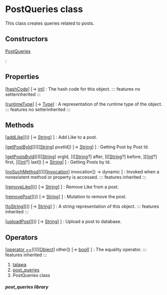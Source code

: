 
<div>

# PostQueries class

</div>


This class creates queries related to posts.



## Constructors

[PostQueries](../utils_post_queries/PostQueries/PostQueries.md)

:   



## Properties

[[hashCode](https://api.flutter.dev/flutter/dart-core/Object/hashCode.html)] [→ [int](https://api.flutter.dev/flutter/dart-core/int-class.html)]
:   The hash code for this object.
    ::: features
    no setterinherited
    :::

[[runtimeType](https://api.flutter.dev/flutter/dart-core/Object/runtimeType.html)] [→ [Type](https://api.flutter.dev/flutter/dart-core/Type-class.html)]
:   A representation of the runtime type of the object.
    ::: features
    no setterinherited
    :::



## Methods

[[addLike](../utils_post_queries/PostQueries/addLike.md)][() [→ [String](https://api.flutter.dev/flutter/dart-core/String-class.html)] ]
:   Add Like to a post.

[[getPostById](../utils_post_queries/PostQueries/getPostById.md)][([[[String](https://api.flutter.dev/flutter/dart-core/String-class.md)] postId]) [→ [String](https://api.flutter.dev/flutter/dart-core/String-class.html)] ]
:   Getting Post by Post Id.

[[getPostsById](../utils_post_queries/PostQueries/getPostsById.md)][([[[String](https://api.flutter.dev/flutter/dart-core/String-class.md)] orgId, ][[[String](https://api.flutter.dev/flutter/dart-core/String-class.html)?] after, ][[[String](https://api.flutter.dev/flutter/dart-core/String-class.html)?] before, ][[[int](https://api.flutter.dev/flutter/dart-core/int-class.html)?] first, ][[[int](https://api.flutter.dev/flutter/dart-core/int-class.html)?] last]) [→ [String](https://api.flutter.dev/flutter/dart-core/String-class.html)] ]
:   Getting Posts by Id.

[[noSuchMethod](https://api.flutter.dev/flutter/dart-core/Object/noSuchMethod.html)][([[[Invocation](https://api.flutter.dev/flutter/dart-core/Invocation-class.md)] invocation]) → dynamic ]
:   Invoked when a nonexistent method or property is accessed.
    ::: features
    inherited
    :::

[[removeLike](../utils_post_queries/PostQueries/removeLike.md)][() [→ [String](https://api.flutter.dev/flutter/dart-core/String-class.html)] ]
:   Remove Like from a post.

[[removePost](../utils_post_queries/PostQueries/removePost.md)][() [→ [String](https://api.flutter.dev/flutter/dart-core/String-class.html)] ]
:   Mutation to remove the post.

[[toString](https://api.flutter.dev/flutter/dart-core/Object/toString.html)][() [→ [String](https://api.flutter.dev/flutter/dart-core/String-class.html)] ]
:   A string representation of this object.
    ::: features
    inherited
    :::

[[uploadPost](../utils_post_queries/PostQueries/uploadPost.md)][() [→ [String](https://api.flutter.dev/flutter/dart-core/String-class.html)] ]
:   Upload a post to database.



## Operators

[[operator ==](https://api.flutter.dev/flutter/dart-core/Object/operator_equals.html)][([[[Object](https://api.flutter.dev/flutter/dart-core/Object-class.md)] other]) [→ [bool](https://api.flutter.dev/flutter/dart-core/bool-class.html)] ]
:   The equality operator.
    ::: features
    inherited
    :::







1.  [talawa](../index.md)
2.  [post_queries](../utils_post_queries/)
3.  PostQueries class

##### post_queries library







